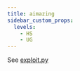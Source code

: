 ```yaml
---
title: aimazing
sidebar_custom_props:
  levels:
    - HS
    - UG
---
```


See [exploit.py](exploit.py)